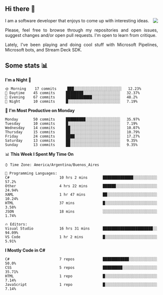 ## Hi there :slightly_smiling_face:

<img src="https://github-readme-stats.vercel.app/api?username=victorgrycuk&show_icons=true&count_private=true&title_color=F7941E&icon_color=F7941E" align="right">

<p align="justify">
I am a software developer that enjoys to come up with interesting ideas.
<p/>

<p align= "justify">
Please, feel free to browse through my repositories and open issues, suggest changes and/or open pull requests. I'm open to learn from critique.
<p/>

<p align= "justify">
Lately, I've been playing and doing cool stuff with Microsoft Pipelines, Microsoft bots, and Stream Deck SDK.
<p/>

## Some stats :bar_chart:
<!--START_SECTION:waka-->
**I'm a Night 🦉** 

```text
🌞 Morning    17 commits     ███░░░░░░░░░░░░░░░░░░░░░░   12.23% 
🌆 Daytime    45 commits     ████████░░░░░░░░░░░░░░░░░   32.37% 
🌃 Evening    67 commits     ████████████░░░░░░░░░░░░░   48.2% 
🌙 Night      10 commits     █░░░░░░░░░░░░░░░░░░░░░░░░   7.19%

```
📅 **I'm Most Productive on Monday** 

```text
Monday       50 commits     █████████░░░░░░░░░░░░░░░░   35.97% 
Tuesday      10 commits     █░░░░░░░░░░░░░░░░░░░░░░░░   7.19% 
Wednesday    14 commits     ██░░░░░░░░░░░░░░░░░░░░░░░   10.07% 
Thursday     15 commits     ██░░░░░░░░░░░░░░░░░░░░░░░   10.79% 
Friday       24 commits     ████░░░░░░░░░░░░░░░░░░░░░   17.27% 
Saturday     13 commits     ██░░░░░░░░░░░░░░░░░░░░░░░   9.35% 
Sunday       13 commits     ██░░░░░░░░░░░░░░░░░░░░░░░   9.35%

```


📊 **This Week I Spent My Time On** 

```text
⌚︎ Time Zone: America/Argentina/Buenos_Aires

💬 Programming Languages: 
C#                       10 hrs 2 mins       ██████████████░░░░░░░░░░░   57.2% 
Other                    4 hrs 22 mins       ██████░░░░░░░░░░░░░░░░░░░   24.94% 
XAML                     1 hr 47 mins        ██░░░░░░░░░░░░░░░░░░░░░░░   10.24% 
HTML                     37 mins             █░░░░░░░░░░░░░░░░░░░░░░░░   3.58% 
JSON                     18 mins             ░░░░░░░░░░░░░░░░░░░░░░░░░   1.74%

🔥 Editors: 
Visual Studio            16 hrs 31 mins      ███████████████████████░░   94.09% 
VS Code                  1 hr 2 mins         █░░░░░░░░░░░░░░░░░░░░░░░░   5.91%

```

**I Mostly Code in C#** 

```text
C#                       7 repos             ████████████░░░░░░░░░░░░░   50.0% 
CSS                      5 repos             █████████░░░░░░░░░░░░░░░░   35.71% 
HTML                     1 repo              █░░░░░░░░░░░░░░░░░░░░░░░░   7.14% 
JavaScript               1 repo              █░░░░░░░░░░░░░░░░░░░░░░░░   7.14%

```



<!--END_SECTION:waka-->

